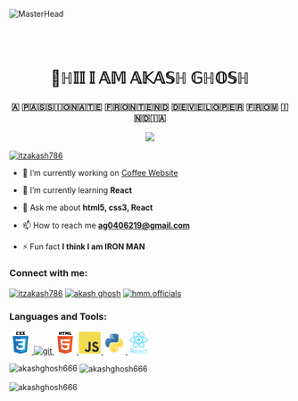 ![MasterHead](https://user-images.githubusercontent.com/74038190/213910845-af37a709-8995-40d6-be59-724526e3c3d7.gif)


<br><br>
<h1 align="center">👋ℍ𝕀𝕀 𝕀 𝔸𝕄 𝔸𝕂𝔸𝕊ℍ 𝔾ℍ𝕆𝕊ℍ</h1>
<h3 align="center">🇦​ 🇵​🇦​🇸​🇸​🇮​🇴​🇳​🇦​🇹​🇪​ 🇫​🇷​🇴​🇳​🇹​🇪​🇳​🇩​ 🇩​🇪​🇻​🇪​🇱​🇴​🇵​🇪​🇷​ 🇫​🇷​🇴​🇲​ 🇮​🇳​🇩​🇮​🇦​</h3>
<div align="center"><img src="https://user-images.githubusercontent.com/74038190/235224431-e8c8c12e-6826-47f1-89fb-2ddad83b3abf.gif" width="300" ></div>


<p align="left"> <a href="https://twitter.com/itzakash786" target="blank"><img src="https://img.shields.io/twitter/follow/itzakash786?logo=twitter&style=for-the-badge" alt="itzakash786" /></a> </p>

- 🔭 I’m currently working on [Coffee Website](https://coffee-website-akash.vercel.app/)

- 🌱 I’m currently learning **React**

- 💬 Ask me about **html5, css3, React**

- 📫 How to reach me **ag0406219@gmail.com**

- ⚡ Fun fact **I think I am IRON MAN**

<h3 align="left">Connect with me:</h3>
<p align="left">
<a href="https://twitter.com/itzakash786" target="blank"><img align="center" src="https://raw.githubusercontent.com/rahuldkjain/github-profile-readme-generator/master/src/images/icons/Social/twitter.svg" alt="itzakash786" height="30" width="40" /></a>
<a href="https://linkedin.com/in/akash ghosh" target="blank"><img align="center" src="https://raw.githubusercontent.com/rahuldkjain/github-profile-readme-generator/master/src/images/icons/Social/linked-in-alt.svg" alt="akash ghosh" height="30" width="40" /></a>
<a href="https://instagram.com/hmm.officials" target="blank"><img align="center" src="https://raw.githubusercontent.com/rahuldkjain/github-profile-readme-generator/master/src/images/icons/Social/instagram.svg" alt="hmm.officials" height="30" width="40" /></a>
</p>

<h3 align="left">Languages and Tools:</h3>
<p align="left"> <a href="https://www.w3schools.com/css/" target="_blank" rel="noreferrer"> <img src="https://raw.githubusercontent.com/devicons/devicon/master/icons/css3/css3-original-wordmark.svg" alt="css3" width="40" height="40"/> </a> <a href="https://git-scm.com/" target="_blank" rel="noreferrer"> <img src="https://www.vectorlogo.zone/logos/git-scm/git-scm-icon.svg" alt="git" width="40" height="40"/> </a> <a href="https://www.w3.org/html/" target="_blank" rel="noreferrer"> <img src="https://raw.githubusercontent.com/devicons/devicon/master/icons/html5/html5-original-wordmark.svg" alt="html5" width="40" height="40"/> </a> <a href="https://developer.mozilla.org/en-US/docs/Web/JavaScript" target="_blank" rel="noreferrer"> <img src="https://raw.githubusercontent.com/devicons/devicon/master/icons/javascript/javascript-original.svg" alt="javascript" width="40" height="40"/> </a> <a href="https://www.python.org" target="_blank" rel="noreferrer"> <img src="https://raw.githubusercontent.com/devicons/devicon/master/icons/python/python-original.svg" alt="python" width="40" height="40"/> </a> <a href="https://reactjs.org/" target="_blank" rel="noreferrer"> <img src="https://raw.githubusercontent.com/devicons/devicon/master/icons/react/react-original-wordmark.svg" alt="react" width="40" height="40"/> </a> </p>

<p><img align="left" src="https://github-readme-stats.vercel.app/api/top-langs?username=akashghosh666&show_icons=true&locale=en&layout=compact&theme=tokyonight" alt="akashghosh666" /></p>

<p>&nbsp;<img align="center" src="https://github-readme-stats.vercel.app/api?username=akashghosh666&show_icons=true&locale=en&theme=tokyonight" alt="akashghosh666" /></p>

<p><img align="center" src="https://github-readme-streak-stats.herokuapp.com/?user=akashghosh666&&theme=tokyonight" alt="akashghosh666" /></p>
